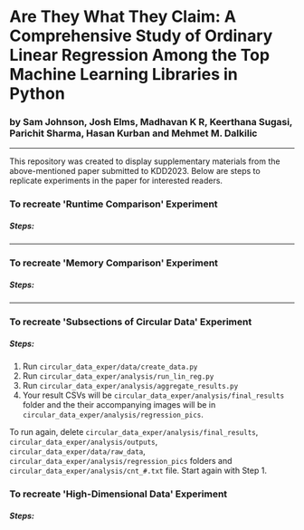 # Are They What They Claim: A Comprehensive Study of Ordinary Linear Regression Among the Top Machine Learning Libraries in Python
### by Sam Johnson, Josh Elms, Madhavan K R, Keerthana Sugasi, Parichit Sharma, Hasan Kurban and Mehmet M. Dalkilic
---
This repository was created to display supplementary materials from the above-mentioned paper submitted to KDD2023. Below are steps to replicate experiments in the paper for interested readers. 

### To recreate 'Runtime Comparison' Experiment

##### Steps:
---

### To recreate 'Memory Comparison' Experiment

##### Steps:
---

### To recreate 'Subsections of Circular Data' Experiment

##### Steps:

1. Run `circular_data_exper/data/create_data.py`
2. Run `circular_data_exper/analysis/run_lin_reg.py`
3. Run `circular_data_exper/analysis/aggregate_results.py`
4. Your result CSVs will be `circular_data_exper/analysis/final_results` folder and the their accompanying images will be in `circular_data_exper/analysis/regression_pics`.

To run again, delete `circular_data_exper/analysis/final_results`, `circular_data_exper/analysis/outputs`, `circular_data_exper/data/raw_data`, `circular_data_exper/analysis/regression_pics` folders and `circular_data_exper/analysis/cnt_#.txt` file. Start again with Step 1.

### To recreate 'High-Dimensional Data' Experiment

##### Steps:
